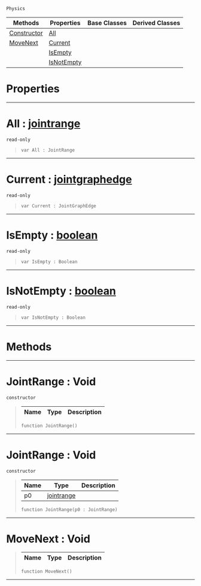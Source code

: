  `Physics`

|Methods|Properties|Base Classes|Derived Classes|
|---|---|---|---|
|[ Constructor](https://github.com/ZilchEngine/ZilchDocs/blob/master/code_reference/class_reference/jointrange.markdown#jointrange-void)|[ All](https://github.com/ZilchEngine/ZilchDocs/blob/master/code_reference/class_reference/jointrange.markdown#all-zilch-engine-document)| | |
|[ MoveNext](https://github.com/ZilchEngine/ZilchDocs/blob/master/code_reference/class_reference/jointrange.markdown#movenext-void)|[ Current](https://github.com/ZilchEngine/ZilchDocs/blob/master/code_reference/class_reference/jointrange.markdown#current-zilch-engine-docu)| | |
| |[ IsEmpty](https://github.com/ZilchEngine/ZilchDocs/blob/master/code_reference/class_reference/jointrange.markdown#isempty-zilch-engine-docu)| | |
| |[ IsNotEmpty](https://github.com/ZilchEngine/ZilchDocs/blob/master/code_reference/class_reference/jointrange.markdown#isnotempty-zilch-engine-d)| | |


 #  Properties


---  
 #  All : [jointrange](https://github.com/ZilchEngine/ZilchDocs/blob/master/code_reference/class_reference/jointrange.markdown)

 `read-only`

> 
> ``` lang=cpp, name=Nada
> var All : JointRange


---  
 #  Current : [jointgraphedge](https://github.com/ZilchEngine/ZilchDocs/blob/master/code_reference/class_reference/jointgraphedge.markdown)

 `read-only`

> 
> ``` lang=cpp, name=Nada
> var Current : JointGraphEdge


---  
 #  IsEmpty : [boolean](https://github.com/ZilchEngine/ZilchDocs/blob/master/code_reference/nada_base_types/boolean.markdown)

 `read-only`

> 
> ``` lang=cpp, name=Nada
> var IsEmpty : Boolean


---  
 #  IsNotEmpty : [boolean](https://github.com/ZilchEngine/ZilchDocs/blob/master/code_reference/nada_base_types/boolean.markdown)

 `read-only`

> 
> ``` lang=cpp, name=Nada
> var IsNotEmpty : Boolean


---  
 #  Methods


---  
 #  JointRange : Void

 `constructor`

> 
> |Name|Type|Description|
> |---|---|---|
> ``` lang=cpp, name=Nada
> function JointRange()
> ``` 


---  
 #  JointRange : Void

 `constructor`

> 
> |Name|Type|Description|
> |---|---|---|
> |p0|[jointrange](https://github.com/ZilchEngine/ZilchDocs/blob/master/code_reference/class_reference/jointrange.markdown)| |
> ``` lang=cpp, name=Nada
> function JointRange(p0 : JointRange)
> ``` 


---  
 #  MoveNext : Void

> 
> |Name|Type|Description|
> |---|---|---|
> ``` lang=cpp, name=Nada
> function MoveNext()
> ``` 


---  
 

 